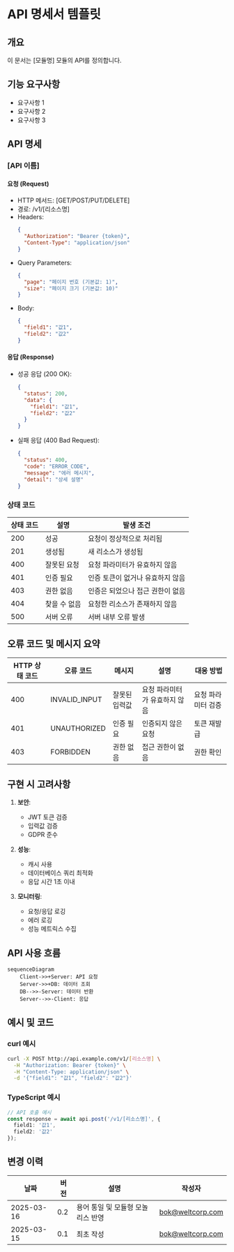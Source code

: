 # API 명세서 템플릿

## 개요
이 문서는 [모듈명] 모듈의 API를 정의합니다.

## 기능 요구사항
- 요구사항 1
- 요구사항 2
- 요구사항 3

## API 명세

### [API 이름]

#### 요청 (Request)
- HTTP 메서드: [GET/POST/PUT/DELETE]
- 경로: /v1/[리소스명]
- Headers:
  ```json
  {
    "Authorization": "Bearer {token}",
    "Content-Type": "application/json"
  }
  ```
- Query Parameters:
  ```json
  {
    "page": "페이지 번호 (기본값: 1)",
    "size": "페이지 크기 (기본값: 10)"
  }
  ```
- Body:
  ```json
  {
    "field1": "값1",
    "field2": "값2"
  }
  ```

#### 응답 (Response)
- 성공 응답 (200 OK):
  ```json
  {
    "status": 200,
    "data": {
      "field1": "값1",
      "field2": "값2"
    }
  }
  ```

- 실패 응답 (400 Bad Request):
  ```json
  {
    "status": 400,
    "code": "ERROR_CODE",
    "message": "에러 메시지",
    "detail": "상세 설명"
  }
  ```

### 상태 코드
| 상태 코드 | 설명 | 발생 조건 |
|-----------|------|-----------|
| 200 | 성공 | 요청이 정상적으로 처리됨 |
| 201 | 생성됨 | 새 리소스가 생성됨 |
| 400 | 잘못된 요청 | 요청 파라미터가 유효하지 않음 |
| 401 | 인증 필요 | 인증 토큰이 없거나 유효하지 않음 |
| 403 | 권한 없음 | 인증은 되었으나 접근 권한이 없음 |
| 404 | 찾을 수 없음 | 요청한 리소스가 존재하지 않음 |
| 500 | 서버 오류 | 서버 내부 오류 발생 |

## 오류 코드 및 메시지 요약
| HTTP 상태 코드 | 오류 코드 | 메시지 | 설명 | 대응 방법 |
|---------------|-----------|---------|------|-----------|
| 400 | INVALID_INPUT | 잘못된 입력값 | 요청 파라미터가 유효하지 않음 | 요청 파라미터 검증 |
| 401 | UNAUTHORIZED | 인증 필요 | 인증되지 않은 요청 | 토큰 재발급 |
| 403 | FORBIDDEN | 권한 없음 | 접근 권한이 없음 | 권한 확인 |

## 구현 시 고려사항
1. **보안**:
   - JWT 토큰 검증
   - 입력값 검증
   - GDPR 준수

2. **성능**:
   - 캐시 사용
   - 데이터베이스 쿼리 최적화
   - 응답 시간 1초 이내

3. **모니터링**:
   - 요청/응답 로깅
   - 에러 로깅
   - 성능 메트릭스 수집

## API 사용 흐름
```mermaid
sequenceDiagram
    Client->>+Server: API 요청
    Server->>+DB: 데이터 조회
    DB-->>-Server: 데이터 반환
    Server-->>-Client: 응답
```

## 예시 및 코드
### curl 예시
```bash
curl -X POST http://api.example.com/v1/[리소스명] \
  -H "Authorization: Bearer {token}" \
  -H "Content-Type: application/json" \
  -d '{"field1": "값1", "field2": "값2"}'
```

### TypeScript 예시
```typescript
// API 호출 예시
const response = await api.post('/v1/[리소스명]', {
  field1: '값1',
  field2: '값2'
});
```

## 변경 이력
| 날짜 | 버전 | 설명 | 작성자 |
|------|------|------|--------|
| 2025-03-16 | 0.2 | 용어 통일 및 모듈형 모놀리스 반영 | bok@weltcorp.com |
| 2025-03-15 | 0.1 | 최초 작성 | bok@weltcorp.com | 
